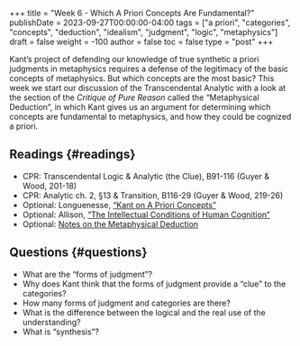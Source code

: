 +++
title = "Week 6 - Which A Priori Concepts Are Fundamental?"
publishDate = 2023-09-27T00:00:00-04:00
tags = ["a priori", "categories", "concepts", "deduction", "idealism", "judgment", "logic", "metaphysics"]
draft = false
weight = -100
author = false
toc = false
type = "post"
+++

Kant&rsquo;s project of defending our knowledge of true synthetic a priori judgments
in metaphysics requires a defense of the legitimacy of the basic concepts of
metaphysics. But which concepts are the most basic? This week we start our
discussion of the Transcendental Analytic with a look at the section of the
_Critique of Pure Reason_ called the &ldquo;Metaphysical Deduction&rdquo;, in which Kant
gives us an argument for determining which concepts are fundamental to
metaphysics, and how they could be cognized a priori.


## Readings {#readings}

-   CPR: Transcendental Logic &amp; Analytic (the Clue), B91-116 (Guyer &amp; Wood, 201-18)
-   CPR: Analytic ch. 2, §13 &amp; Transition, B116-29 (Guyer &amp; Wood, 219-26)
-   Optional: Longuenesse, [&ldquo;Kant on A Priori Concepts&rdquo;](https://www.dropbox.com/s/kyrzl9gf8lma18c/longuenesse2006a_kant_on_a_priori_concepts.pdf?dl=0)
-   Optional: Allison, [&ldquo;The Intellectual Conditions of Human Cognition&rdquo;](https://www.dropbox.com/s/76hf2dh2rwf3dur/allison2004-ch6_the_intellectual_conditions_of_human_cognition.pdf?dl=0)
-   Optional: [Notes on the Metaphysical Deduction](https://phil871.colinmclear.net/notes/metaphysical-deduction/)


## Questions {#questions}

-   What are the &ldquo;forms of judgment&rdquo;?
-   Why does Kant think that the forms of judgment provide a &ldquo;clue&rdquo; to the
    categories?
-   How many forms of judgment and categories are there?
-   What is the difference between the logical and the real use of the understanding?
-   What is &ldquo;synthesis&rdquo;?
